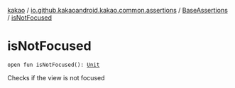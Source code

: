 [kakao](../../index.md) / [io.github.kakaoandroid.kakao.common.assertions](../index.md) / [BaseAssertions](index.md) / [isNotFocused](./is-not-focused.md)

# isNotFocused

`open fun isNotFocused(): `[`Unit`](https://kotlinlang.org/api/latest/jvm/stdlib/kotlin/-unit/index.html)

Checks if the view is not focused

